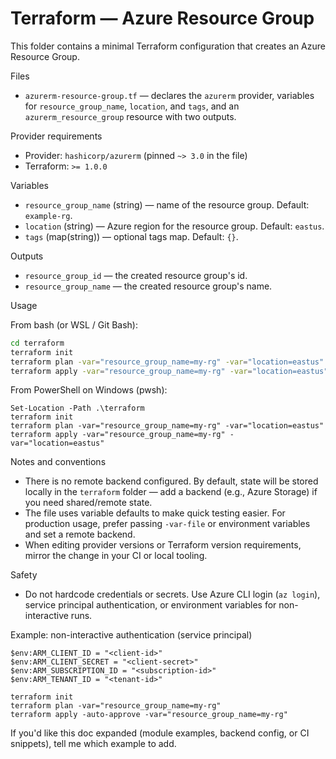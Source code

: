 # Terraform — Azure Resource Group

This folder contains a minimal Terraform configuration that creates an Azure Resource Group.

Files
- `azurerm-resource-group.tf` — declares the `azurerm` provider, variables for `resource_group_name`, `location`, and `tags`, and an `azurerm_resource_group` resource with two outputs.

Provider requirements
- Provider: `hashicorp/azurerm` (pinned `~> 3.0` in the file)
- Terraform: `>= 1.0.0`

Variables
- `resource_group_name` (string) — name of the resource group. Default: `example-rg`.
- `location` (string) — Azure region for the resource group. Default: `eastus`.
- `tags` (map(string)) — optional tags map. Default: `{}`.

Outputs
- `resource_group_id` — the created resource group's id.
- `resource_group_name` — the created resource group's name.

Usage

From bash (or WSL / Git Bash):

```bash
cd terraform
terraform init
terraform plan -var="resource_group_name=my-rg" -var="location=eastus"
terraform apply -var="resource_group_name=my-rg" -var="location=eastus"
```

From PowerShell on Windows (pwsh):

```pwsh
Set-Location -Path .\terraform
terraform init
terraform plan -var="resource_group_name=my-rg" -var="location=eastus"
terraform apply -var="resource_group_name=my-rg" -var="location=eastus"
```

Notes and conventions
- There is no remote backend configured. By default, state will be stored locally in the `terraform` folder — add a backend (e.g., Azure Storage) if you need shared/remote state.
- The file uses variable defaults to make quick testing easier. For production usage, prefer passing `-var-file` or environment variables and set a remote backend.
- When editing provider versions or Terraform version requirements, mirror the change in your CI or local tooling.

Safety
- Do not hardcode credentials or secrets. Use Azure CLI login (`az login`), service principal authentication, or environment variables for non-interactive runs.

Example: non-interactive authentication (service principal)

```pwsh
$env:ARM_CLIENT_ID = "<client-id>"
$env:ARM_CLIENT_SECRET = "<client-secret>"
$env:ARM_SUBSCRIPTION_ID = "<subscription-id>"
$env:ARM_TENANT_ID = "<tenant-id>"

terraform init
terraform plan -var="resource_group_name=my-rg"
terraform apply -auto-approve -var="resource_group_name=my-rg"
```

If you'd like this doc expanded (module examples, backend config, or CI snippets), tell me which example to add.
